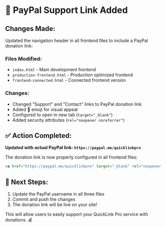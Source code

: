 # 💝 PayPal Support Link Added

## Changes Made:

Updated the navigation header in all frontend files to include a PayPal donation link:

### Files Modified:
- `index.html` - Main development frontend
- `production-frontend.html` - Production optimized frontend  
- `frontend-connected.html` - Connected frontend version

### Changes:
- Changed "Support" and "Contact" links to PayPal donation link
- Added 💝 emoji for visual appeal
- Configured to open in new tab (`target="_blank"`)
- Added security attributes (`rel="noopener noreferrer"`)

## ✅ Action Completed:

**Updated with actual PayPal link: `https://paypal.me/quicklinkpro`**

The donation link is now properly configured in all frontend files:
```html
<a href="https://paypal.me/quicklinkpro" target="_blank" rel="noopener noreferrer">💝 Support</a>
```

## 🚀 Next Steps:
1. Update the PayPal username in all three files
2. Commit and push the changes
3. The donation link will be live on your site!

This will allow users to easily support your QuickLink Pro service with donations. 💰
